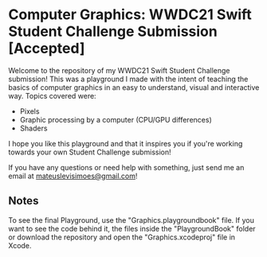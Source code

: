 #  Computer Graphics: WWDC21 Swift Student Challenge Submission [Accepted] #

Welcome to the repository of my WWDC21 Swift Student Challenge submission! This was a playground I made with the intent of teaching the basics of computer graphics in an easy to understand, visual and interactive way. Topics covered were:

- Pixels
- Graphic processing by a computer (CPU/GPU differences)
- Shaders

I hope you like this playground and that it inspires you if you're working towards your own Student Challenge submission!

If you have any questions or need help with something, just send me an email at mateuslevisimoes@gmail.com!

## Notes

To see the final Playground, use the "Graphics.playgroundbook" file. If you want to see the code behind it, the files inside the "PlaygroundBook" folder or download the repository and open the "Graphics.xcodeproj" file in Xcode.
